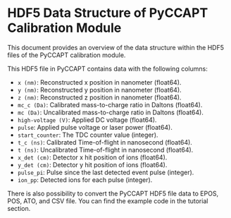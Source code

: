 # HDF5 Data Structure of PyCCAPT Calibration Module

This document provides an overview of the data structure within the HDF5 files of the PyCCAPT calibration module.


This HDF5 file in PyCCAPT contains data with the following columns:

- `x (nm)`: Reconstructed x position in nanometer (float64).
- `y (nm)`: Reconstructed y position in nanometer (float64).
- `z (nm)`: Reconstructed z position in nanometer (float64).
- `mc_c (Da)`: Calibrated mass-to-charge ratio in Daltons (float64).
- `mc (Da)`: Uncalibrated mass-to-charge ratio in Daltons (float64).
- `high-voltage (V)`: Applied DC voltage (float64).
- `pulse`: Applied pulse voltage or laser power (float64).
- `start_counter`: The TDC counter value (integer).
- `t_c (ns)`: Calibrated Time-of-flight in nanosecond (float64).
- `t (ns)`: Uncalibrated Time-of-flight in nanosecond (float64).
- `x_det (cm)`: Detector x hit position of ions (float64).
- `y_det (cm)`: Detector y hit position of ions (float64).
- `pulse_pi`: Pulse since the last detected event pulse (integer).
- `ion_pp`: Detected ions for each pulse (integer).

There is also possibility to convert the PyCCAPT HDF5 file data to EPOS, POS, ATO, and CSV file. You can find the
example code in the tutorial section.